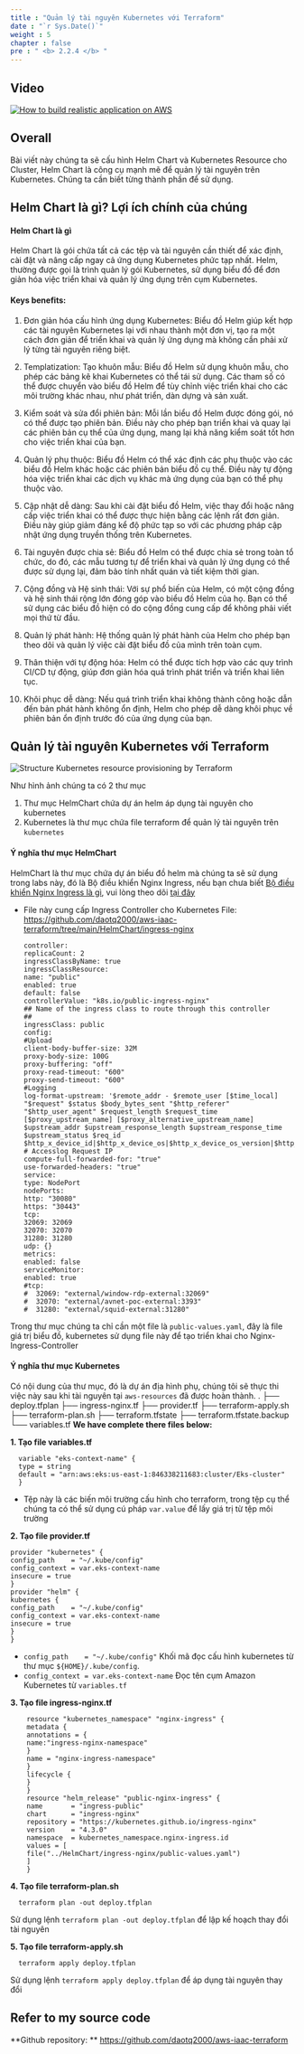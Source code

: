 ```yaml
---
title : "Quản lý tài nguyên Kubernetes với Terraform"
date : "`r Sys.Date()`"
weight : 5
chapter : false
pre : " <b> 2.2.4 </b> "
---
```


## Video
[![How to build realistic application on AWS](/aws-stutdy-group-workshop/images/2.2/Test.png)](https://youtu.be/XNSiWFjPslg?list=PLk36mRYn9bOHtZsDG3iA-yGzktMiBojm9 "Everything Is AWESOME")
## Overall
Bài viết này chúng ta sẽ cấu hình Helm Chart và Kubernetes Resource cho Cluster, Helm Chart là công cụ mạnh mẽ để quản lý tài nguyên trên Kubernetes. Chúng ta cần biết từng thành phần để sử dụng.

## Helm Chart là gì? Lợi ích chính của chúng
#### Helm Chart là gì
Helm Chart là gói chứa tất cả các tệp và tài nguyên cần thiết để xác định, cài đặt và nâng cấp ngay cả ứng dụng Kubernetes phức tạp nhất. Helm, thường được gọi là trình quản lý gói Kubernetes, sử dụng biểu đồ để đơn giản hóa việc triển khai và quản lý ứng dụng trên cụm Kubernetes.
#### Keys benefits:
1. Đơn giản hóa cấu hình ứng dụng Kubernetes: Biểu đồ Helm giúp kết hợp các tài nguyên Kubernetes lại với nhau thành một đơn vị, tạo ra một cách đơn giản để triển khai và quản lý ứng dụng mà không cần phải xử lý từng tài nguyên riêng biệt.

2. Templatization: Tạo khuôn mẫu: Biểu đồ Helm sử dụng khuôn mẫu, cho phép các bảng kê khai Kubernetes có thể tái sử dụng. Các tham số có thể được chuyển vào biểu đồ Helm để tùy chỉnh việc triển khai cho các môi trường khác nhau, như phát triển, dàn dựng và sản xuất.

3. Kiểm soát và sửa đổi phiên bản: Mỗi lần biểu đồ Helm được đóng gói, nó có thể được tạo phiên bản. Điều này cho phép bạn triển khai và quay lại các phiên bản cụ thể của ứng dụng, mang lại khả năng kiểm soát tốt hơn cho việc triển khai của bạn.

4. Quản lý phụ thuộc: Biểu đồ Helm có thể xác định các phụ thuộc vào các biểu đồ Helm khác hoặc các phiên bản biểu đồ cụ thể. Điều này tự động hóa việc triển khai các dịch vụ khác mà ứng dụng của bạn có thể phụ thuộc vào.

5. Cập nhật dễ dàng: Sau khi cài đặt biểu đồ Helm, việc thay đổi hoặc nâng cấp việc triển khai có thể được thực hiện bằng các lệnh rất đơn giản. Điều này giúp giảm đáng kể độ phức tạp so với các phương pháp cập nhật ứng dụng truyền thống trên Kubernetes.

6. Tài nguyên được chia sẻ: Biểu đồ Helm có thể được chia sẻ trong toàn tổ chức, do đó, các mẫu tương tự để triển khai và quản lý ứng dụng có thể được sử dụng lại, đảm bảo tính nhất quán và tiết kiệm thời gian.

7. Cộng đồng và Hệ sinh thái: Với sự phổ biến của Helm, có một cộng đồng và hệ sinh thái rộng lớn đóng góp vào biểu đồ Helm của họ. Bạn có thể sử dụng các biểu đồ hiện có do cộng đồng cung cấp để không phải viết mọi thứ từ đầu.

8. Quản lý phát hành: Hệ thống quản lý phát hành của Helm cho phép bạn theo dõi và quản lý việc cài đặt biểu đồ của mình trên toàn cụm.

9. Thân thiện với tự động hóa: Helm có thể được tích hợp vào các quy trình CI/CD tự động, giúp đơn giản hóa quá trình phát triển và triển khai liên tục.

10. Khôi phục dễ dàng: Nếu quá trình triển khai không thành công hoặc dẫn đến bản phát hành không ổn định, Helm cho phép dễ dàng khôi phục về phiên bản ổn định trước đó của ứng dụng của bạn.

## Quản lý tài nguyên Kubernetes với Terraform
![Structure Kubernetes resource provisioning by Terraform](/aws-stutdy-group-workshop/images/2.2/struct1.png?featherlight=false&width=100pc)

Như hình ảnh chúng ta có 2 thư mục
1. Thư mục HelmChart chứa dự án helm áp dụng tài nguyên cho kubernetes
2. Kubernetes là thư mục chứa file terraform để quản lý tài nguyên trên `kubernetes`

#### Ý nghĩa thư mục HelmChart 
HelmChart là thư mục chứa dự án biểu đồ helm mà chúng ta sẽ sử dụng trong labs này, đó là Bộ điều khiển Nginx Ingress, nếu bạn chưa biết [Bộ điều khiển Nginx Ingress là gì](https://kubernetes.io/docs/concepts/services-networking/ingress/), vui lòng theo dõi [tại đây](https://kubernetes.io/docs/concepts/services-networking/ingress/)
- File này cung cấp Ingress Controller cho Kubernetes
  File: https://github.com/daotq2000/aws-iaac-terraform/tree/main/HelmChart/ingress-nginx

      controller:
      replicaCount: 2
      ingressClassByName: true
      ingressClassResource:
      name: "public"
      enabled: true
      default: false
      controllerValue: "k8s.io/public-ingress-nginx"
      ## Name of the ingress class to route through this controller
      ##
      ingressClass: public
      config:
      #Upload
      client-body-buffer-size: 32M
      proxy-body-size: 100G
      proxy-buffering: "off"
      proxy-read-timeout: "600"
      proxy-send-timeout: "600"
      #Logging
      log-format-upstream: '$remote_addr - $remote_user [$time_local] "$request" $status $body_bytes_sent "$http_referer" "$http_user_agent" $request_length $request_time [$proxy_upstream_name] [$proxy_alternative_upstream_name] $upstream_addr $upstream_response_length $upstream_response_time $upstream_status $req_id $http_x_device_id|$http_x_device_os|$http_x_device_os_version|$http_x_device_locale|$http_x_app_version|$http_x_app_id'
      # Accesslog Request IP
      compute-full-forwarded-for: "true"
      use-forwarded-headers: "true"
      service:
      type: NodePort
      nodePorts:
      http: "30080"
      https: "30443"
      tcp:
      32069: 32069
      32070: 32070
      31280: 31280
      udp: {}
      metrics:
      enabled: false
      serviceMonitor:
      enabled: true
      #tcp:
      #  32069: "external/window-rdp-external:32069"
      #  32070: "external/avnet-poc-external:3393"
      #  31280: "external/squid-external:31280"



Trong thư mục chúng ta chỉ cần một file là `public-values.yaml`, đây là file giá trị biểu đồ, kubernetes sử dụng file này để tạo triển khai cho Nginx-Ingress-Controller

#### Ý nghĩa thư mục Kubernetes
Có nội dung của thư mục, đó là dự án địa hình phụ, chúng tôi sẽ thực thi việc này sau khi tài nguyên tại `aws-resources` đã được hoàn thành.
    .
    ├── deploy.tfplan
    ├── ingress-nginx.tf
    ├── provider.tf
    ├── terraform-apply.sh
    ├── terraform-plan.sh
    ├── terraform.tfstate
    ├── terraform.tfstate.backup
    └── variables.tf
**We have complete there files below:**

**1. Tạo file variables.tf**

      variable "eks-context-name" {
      type = string
      default = "arn:aws:eks:us-east-1:846338211683:cluster/Eks-cluster"
      }
- Tệp này là các biến môi trường cấu hình cho terraform, trong tệp cụ thể chúng ta có thể sử dụng cú pháp `var.value` để lấy giá trị từ tệp môi trường

**2. Tạo file provider.tf**

    provider "kubernetes" {
    config_path    = "~/.kube/config"
    config_context = var.eks-context-name
    insecure = true
    }
    provider "helm" {
    kubernetes {
    config_path    = "~/.kube/config"
    config_context = var.eks-context-name
    insecure = true
    }
    }
- `config_path    = "~/.kube/config"` Khối mã đọc cấu hình kubernetes từ thư mục `${HOME}/.kube/config`.
- `config_context = var.eks-context-name` Đọc tên cụm Amazon Kubernetes từ `variables.tf`

**3. Tạo file ingress-nginx.tf**

        resource "kubernetes_namespace" "nginx-ingress" {
        metadata {
        annotations = {
        name:"ingress-nginx-namespace"
        }
        name = "nginx-ingress-namespace"
        }
        lifecycle {
        }
        }
        resource "helm_release" "public-nginx-ingress" {
        name       = "ingress-public"
        chart      = "ingress-nginx"
        repository = "https://kubernetes.github.io/ingress-nginx"
        version    = "4.3.0"
        namespace  = kubernetes_namespace.nginx-ingress.id
        values = [
        file("../HelmChart/ingress-nginx/public-values.yaml")
        ]
        }
**4. Tạo file terraform-plan.sh**

      terraform plan -out deploy.tfplan

Sử dụng lệnh `terraform plan -out deploy.tfplan` để lập kế hoạch thay đổi tài nguyên

**5. Tạo file terraform-apply.sh**

      terraform apply deploy.tfplan
Sử dụng lệnh `terraform apply deploy.tfplan` để áp dụng tài nguyên thay đổi

## Refer to my source code
**Github repository: ** https://github.com/daotq2000/aws-iaac-terraform 